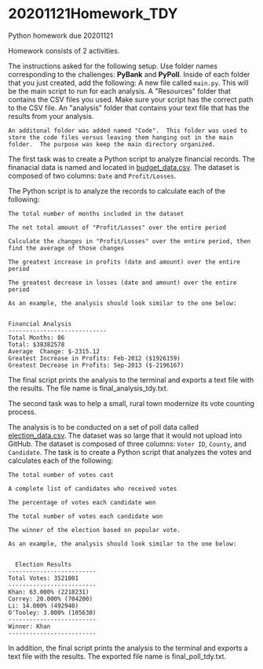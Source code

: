 # 20201121Homework_TDY
Python homework due 20201121

Homework consists of 2 activities.

The instructions asked for the following setup.
Use folder names corresponding to the challenges: **PyBank** and  **PyPoll**.
	Inside of each folder that you just created, add the following:
 		A new file called `main.py`. This will be the main script to run for each analysis.
  		A "Resources" folder that contains the CSV files you used. Make sure your script has the correct path to the CSV file.
		An "analysis" folder that contains your text file that has the results from your analysis.

	An additonal folder was added named "Code".  This folder was used to store the code files versus leaving them hanging out in the main folder.  The purpose was keep the main directory organized.

  
The first task was to create a Python script to analyze financial records. The finanacial data is named and located in [budget_data.csv](PyBank/Resources/budget_data.csv). The dataset is composed of two columns: `Date` and `Profit/Losses`. 

The Python script is to analyze the records to calculate each of the following:

	The total number of months included in the dataset

	The net total amount of "Profit/Losses" over the entire period

	Calculate the changes in "Profit/Losses" over the entire period, then find the average of those changes

	The greatest increase in profits (date and amount) over the entire period

	The greatest decrease in losses (date and amount) over the entire period

	As an example, the analysis should look similar to the one below:

	
  	Financial Analysis
  	----------------------------
  	Total Months: 86
  	Total: $38382578
  	Average  Change: $-2315.12
  	Greatest Increase in Profits: Feb-2012 ($1926159)
  	Greatest Decrease in Profits: Sep-2013 ($-2196167)

The final script prints the analysis to the terminal and exports a text file with the results.  The file name is final_analysis_tdy.txt. 


The second task was to help a small, rural town modernize its vote counting process.

The analysis is to be conducted on a set of poll data called [election_data.csv](PyPoll/Resources/election_data.csv). The dataset was so large that it would not upload into GitHub.  The dataset is composed of three columns: `Voter ID`, `County`, and `Candidate`. The task is to create a Python script that analyzes the votes and calculates each of the following:

	The total number of votes cast

	A complete list of candidates who received votes

	The percentage of votes each candidate won

	The total number of votes each candidate won

	The winner of the election based on popular vote.

	As an example, the analysis should look similar to the one below:


	  Election Results
  	-------------------------
  	Total Votes: 3521001
  	-------------------------
  	Khan: 63.000% (2218231)
  	Correy: 20.000% (704200)
  	Li: 14.000% (492940)
  	O'Tooley: 3.000% (105630)
  	-------------------------
  	Winner: Khan
  	-------------------------
  

In addition, the final script prints the analysis to the terminal and exports a text file with the results.  The exported file name is final_poll_tdy.txt. 
